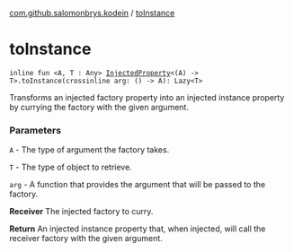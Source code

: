 [com.github.salomonbrys.kodein](index.md) / [toInstance](.)

# toInstance

`inline fun <A, T : Any> `[`InjectedProperty`](-injected-property/index.md)`<(A) -> T>.toInstance(crossinline arg: () -> A): Lazy<T>`

Transforms an injected factory property into an injected instance property by currying the factory with the given argument.

### Parameters

`A` - The type of argument the factory takes.

`T` - The type of object to retrieve.

`arg` - A function that provides the argument that will be passed to the factory.

**Receiver**
The injected factory to curry.

**Return**
An injected instance property that, when injected, will call the receiver factory with the given argument.

